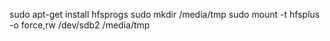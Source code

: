 sudo apt-get install hfsprogs
sudo mkdir /media/tmp
sudo mount -t hfsplus -o force,rw /dev/sdb2 /media/tmp

